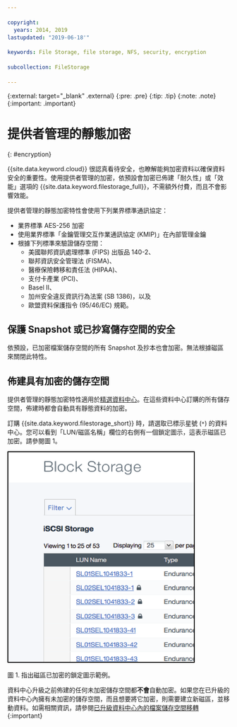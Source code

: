 ```yaml
---

copyright:
  years: 2014, 2019
lastupdated: "2019-06-18'"

keywords: File Storage, file storage, NFS, security, encryption

subcollection: FileStorage

---
```

{:external: target="_blank" .external}
{:pre: .pre}
{:tip: .tip}
{:note: .note}
{:important: .important}

# 提供者管理的靜態加密
{: #encryption}

{{site.data.keyword.cloud}} 很認真看待安全，也瞭解能夠加密資料以確保資料安全的重要性。使用提供者管理的加密，依預設會加密已佈建「耐久性」或「效能」選項的 {{site.data.keyword.filestorage_full}}，不需額外付費，而且不會影響效能。

提供者管理的靜態加密特性會使用下列業界標準通訊協定：

* 業界標準 AES-256 加密
* 使用業界標準「金鑰管理交互作業通訊協定 (KMIP)」在內部管理金鑰
* 根據下列標準來驗證儲存空間：
    - 美國聯邦資訊處理標準 (FIPS) 出版品 140-2、
    - 聯邦資訊安全管理法 (FISMA)、
    - 醫療保險轉移和責任法 (HIPAA)、
    - 支付卡產業 (PCI)、
    - Basel II、
    - 加州安全違反資訊行為法案 (SB 1386)，以及
    - 歐盟資料保護指令 (95/46/EC) 規範。

## 保護 Snapshot 或已抄寫儲存空間的安全  

依預設，已加密檔案儲存空間的所有 Snapshot 及抄本也會加密。無法根據磁區來關閉此特性。

## 佈建具有加密的儲存空間

提供者管理的靜態加密特性適用於[精選資料中心](/docs/infrastructure/FileStorage?topic=FileStorage-selectDC)。在這些資料中心訂購的所有儲存空間，佈建時都會自動具有靜態資料的加密。

訂購 {{site.data.keyword.filestorage_short}} 時，請選取已標示星號 (`*`) 的資料中心。您可以看到「LUN/磁區名稱」欄位的右側有一個鎖定圖示，這表示磁區已加密。請參閱圖 1。

![鎖定圖示表示 LUN 已加密](/images/encryptedstorage.png)
<caption>圖 1. 指出磁區已加密的鎖定圖示範例。</caption>

資料中心升級之前佈建的任何未加密儲存空間都**不會**自動加密。如果您在已升級的資料中心內擁有未加密的儲存空間，而且想要將它加密，則需要建立新磁區，並移動資料。如需相關資訊，請參閱[已升級資料中心內的檔案儲存空間移轉](/docs/infrastructure/FileStorage?topic=FileStorage-migratestorage)
{:important}
